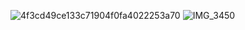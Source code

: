 ![4f3cd49ce133c71904f0fa4022253a70](https://github.com/camelshang/camelshang.github.io/assets/7688886/443dec62-c82f-464d-8fed-81aa3dfd6535)
![IMG_3450](https://github.com/camelshang/camelshang.github.io/assets/7688886/b3834eac-f4df-4ff7-a58d-1bc06c2291ae)

